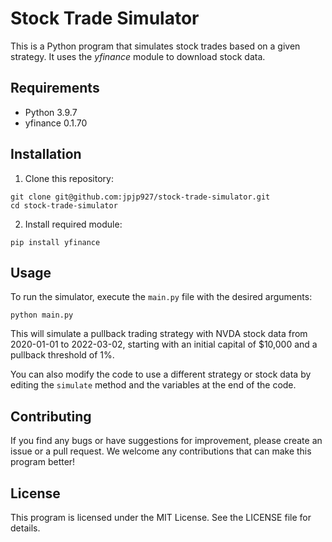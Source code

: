 # Stock Trade Simulator

This is a Python program that simulates stock trades based on a given strategy. It uses the *yfinance* module to download stock data.

## Requirements
* Python 3.9.7
* yfinance  0.1.70

## Installation

1. Clone this repository:

```bash=
git clone git@github.com:jpjp927/stock-trade-simulator.git
cd stock-trade-simulator
```

2. Install required module:

```bash=
pip install yfinance
```

## Usage

To run the simulator, execute the `main.py` file with the desired arguments:

```
python main.py 
```

This will simulate a pullback trading strategy with NVDA stock data from 2020-01-01 to 2022-03-02, starting with an initial capital of $10,000 and a pullback threshold of 1%.

You can also modify the code to use a different strategy or stock data by editing the `simulate` method and the variables at the end of the code.

## Contributing

If you find any bugs or have suggestions for improvement, please create an issue or a pull request. We welcome any contributions that can make this program better!

## License

This program is licensed under the MIT License. See the LICENSE file for details.
